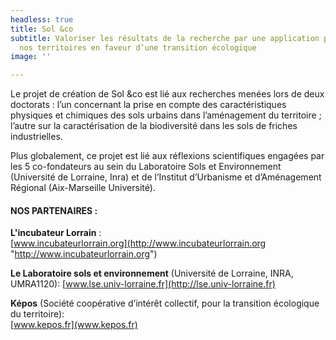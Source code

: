 ```yaml
---
headless: true
title: Sol &co
subtitle: Valoriser les résultats de la recherche par une application pratique sur
  nos territoires en faveur d’une transition écologique
image: ''

---
```

Le projet de création de Sol &co est lié aux recherches menées lors de deux doctorats : l’un concernant la prise en compte des caractéristiques physiques et chimiques des sols urbains dans l’aménagement du territoire ; l’autre sur la caractérisation de la biodiversité dans les sols de friches industrielles.

Plus globalement, ce projet est lié aux réflexions scientifiques engagées par les 5 co-fondateurs au sein du Laboratoire Sols et Environnement (Université de Lorraine, Inra) et de l’Institut d’Urbanisme et d’Aménagement Régional (Aix-Marseille Université).

#### **NOS PARTENAIRES :**

**L'incubateur Lorrain** :  
[www.incubateurlorrain.org](http://www.incubateurlorrain.org "http://www.incubateurlorrain.org")

**Le Laboratoire sols et environnement** (Université de Lorraine, INRA, UMRA1120): [www.lse.univ-lorraine.fr](http://lse.univ-lorraine.fr)

**Képos** (Société coopérative d’intérêt collectif, pour la transition écologique du territoire):  
[www.kepos.fr](www.kepos.fr)